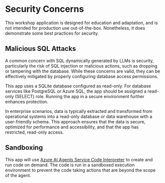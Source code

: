 # Security Concerns

This workshop application is designed for education and adaptation, and is not intended for production use out-of-the-box. Nonetheless, it does demonstrate some best practices for security.

## Malicious SQL Attacks

A common concern with SQL dynamically generated by LLMs is security, particularly the risk of SQL injection or malicious actions, such as dropping or tampering with the database. While these concerns are valid, they can be effectively mitigated by properly configuring database access permissions.

This app uses a SQLite database configured as read-only. For database services like PostgreSQL or Azure SQL, the app should be assigned a read-only (SELECT) role. Running the app in a secure environment further enhances protection.

In enterprise scenarios, data is typically extracted and transformed from operational systems into a read-only database or data warehouse with a user-friendly schema. This approach ensures that the data is secure, optimized for performance and accessibility, and that the app has restricted, read-only access.

## Sandboxing

This app will use [Azure AI Agents Service Code Interpreter](https://learn.microsoft.com/azure/ai-services/agents/how-to/tools/code-interpreter?view=azure-python-preview&tabs=python&pivots=overview) to create and run code on demand. The code is run in a sandboxed execution environment to prevent the code taking actions that are beyond the scope of the agent. 


